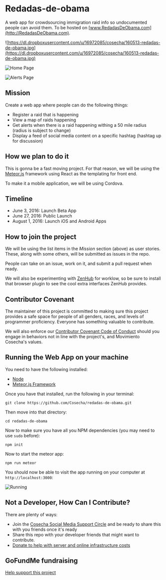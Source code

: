 # Redadas-de-obama
A web app for crowdsourcing immigration raid info so undocumented people can avoid them. To be hosted on [www.RedadasDeObama.com](http://RedadasDeObama.com).

![https://dl.dropboxusercontent.com/u/16972085/cosecha/160513-redadas-de-obama.jpg](https://dl.dropboxusercontent.com/u/16972085/cosecha/160513-redadas-de-obama.jpg)

![Home Page](https://dl.dropboxusercontent.com/u/16972085/cosecha/redadas-de-obama/Screen%20Shot%202016-06-03%20at%202.43.06%20PM.png)

![Alerts Page](https://dl.dropboxusercontent.com/u/16972085/cosecha/redadas-de-obama/Screen%20Shot%202016-05-20%20at%206.41.00%20PM.png)

## Mission

Create a web app where people can do the following things:
- Register a raid that is happening
- View a map of raids happening
- Get alerts when there is a raid happening withing a 50 mile radius (radius is subject to change)
- Display a feed of social media content on a specific hashtag (hashtag up for discussion)

## How we plan to do it

This is gonna be a fast moving project. For that reason, we will be using the [Meteor.js](http://meteor.com) framework using React as the templating for front end.

To make it a mobile application, we will be using Cordova.

## Timeline

- June 3, 2016: Launch Beta App
- June 27, 2016: Public Launch
- August 1, 2016: Launch iOS and Android Apps

## How to join the project

We will be using the list items in the *Mission* section (above) as user stories. These, along with some others, will be submitted as issues in the repo.

People can take on an issue, work on it, and submit a pull request when ready.

We will also be experimenting with [ZenHub](https://www.zenhub.com/) for worklow, so be sure to install that browser plugin to see the cool extra interfaces ZenHub provides.


## Contributor Covenant

The maintainer of this project is committed to making sure this project provides a safe space for people of all genders, races, and levels of programmer proficiency. Everyone has something valuable to contribute.

We will also enforce our [Contributor Covenant Code of Conduct](CODE_OF_CONDUCT.md) should you engage in behaviors not in line with the project's, and Movimiento Cosecha's values.

## Running the Web App on your machine

You need to have the following installed:

- [Node](https://nodejs.org)
- [Meteor.js Framework](http://meteor.com)

Once you have that installed, run the following in your terminal:

`git clone https://github.com/Cosecha/redadas-de-obama.git`

Then move into that directory:

`cd redadas-de-obama`

Now to make sure you have all you NPM dependencies (you may need to use `sudo` before):

`npm init`

Now to start the meteor app:

`npm run meteor`

You should now be able to visit the app running on your computer at `http://localhost:3000`:

![Running](https://dl.dropboxusercontent.com/u/16972085/cosecha/redadas-de-obama/Screen%20Shot%202016-05-16%20at%2010.26.48%20PM.png)

## Not a Developer, How Can I Contribute?

There are plenty of ways:
- Join the [Cosecha Social Media Support Circle](https://www.facebook.com/groups/217068172002687) and be ready to share this with you friends once it's ready
- Share this repo with your developer friends that might want to contribute.
- [Donate to help with server and online infrastructure costs](https://www.gofundme.com/raid-alerts)

## GoFundMe fundraising

[Help support this project](https://www.gofundme.com/raid-alerts)
